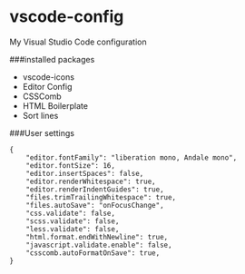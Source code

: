 # vscode-config
My Visual Studio Code configuration

###installed packages

- vscode-icons
- Editor Config
- CSSComb
- HTML Boilerplate
- Sort lines

###User settings

	{
		"editor.fontFamily": "liberation mono, Andale mono",
		"editor.fontSize": 16,
		"editor.insertSpaces": false,
		"editor.renderWhitespace": true,
		"editor.renderIndentGuides": true,
		"files.trimTrailingWhitespace": true,
		"files.autoSave": "onFocusChange",
		"css.validate": false,
		"scss.validate": false,
		"less.validate": false,
		"html.format.endWithNewline": true,
		"javascript.validate.enable": false,
		"csscomb.autoFormatOnSave": true,
	}

